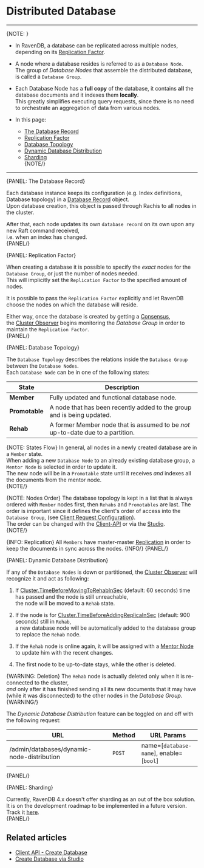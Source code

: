 # Distributed Database
---

{NOTE: }

* In RavenDB, a database can be replicated across multiple nodes, depending on its [Replication Factor](../../../server/clustering/distribution/distributed-database#replication-factor).  

* A node where a database resides is referred to as a `Database Node`.  
  The group of _Database Nodes_ that assemble the distributed database, is called a `Database Group`.  

* Each Database Node has a **full copy** of the database, it contains **all** the database documents and it indexes them **locally**.  
  This greatly simplifies executing query requests, since there is no need to orchestrate an aggregation of data from various nodes.  

* In this page:  
  * [The Database Record](../../../server/clustering/distribution/distributed-database#the-database-record)  
  * [Replication Factor](../../../server/clustering/distribution/distributed-database#replication-factor)  
  * [Database Topology](../../../server/clustering/distribution/distributed-database#database-topology)  
  * [Dynamic Database Distribution](../../../server/clustering/distribution/distributed-database#dynamic-database-distribution)  
  * [Sharding](../../../server/clustering/distribution/distributed-database#sharding)  
{NOTE/}

---

{PANEL: The Database Record}

Each database instance keeps its configuration (e.g. Index definitions, Database topology) in a [Database Record](../../../client-api/operations/server-wide/create-database) object.  
Upon database creation, this object is passed through Rachis to all nodes in the cluster.  

After that, each node updates its own `database record` on its own upon any new Raft command received,  
i.e. when an index has changed.  
{PANEL/}

{PANEL: Replication Factor}

When creating a database it is possible to specify the _exact_ nodes for the `Database Group`, or just the number of nodes needed.  
This will implicitly set the `Replication Factor` to the specified amount of nodes.  

It is possible to pass the `Replication Factor` explicitly and let RavenDB choose the nodes on which the database will reside.  

Either way, once the database is created by getting a [Consensus](../../../server/clustering/rachis/consensus-operations),  
the [Cluster Observer](../../../server/clustering/distribution/cluster-observer) begins monitoring the _Database Group_ in order to maintain the `Replication Factor`.  
{PANEL/}

{PANEL: Database Topology}

The `Database Topology` describes the relations inside the `Database Group` between the `Database Nodes`.  
Each `Database Node` can be in one of the following states:  

| State | Description |
| - | - |
| **Member** | Fully updated and functional database node. |
| **Promotable** | A node that has been recently added to the group and is being updated. |
| **Rehab** | A former Member node that is assumed to be _not_ up-to-date due to a partition. |

{NOTE: States Flow}
In general, all nodes in a newly created database are in a `Member` state.  
When adding a new `Database Node` to an already existing database group, a `Mentor Node` 
is selected in order to update it.  
The new node will be in a `Promotable` state until it receives _and_ indexes all the documents from the mentor node.  
{NOTE/}

{NOTE: Nodes Order}
The database topology is kept in a list that is always ordered with `Member` nodes first, then `Rehabs` and `Promotables` are last. 
The order is important since it defines the client's order of access into the `Database Group`, (see [Client Request Configuration](../../../client-api/configuration/load-balance-and-failover#conventions--load-balance--failover)).  
The order can be changed with the [Client-API](../../../client-api/operations/server-wide/reorder-database-members)
or via the [Studio](../../../studio/database/settings/manage-database-group#database-group-topology---actions).  
{NOTE/}

{INFO: Replication}
All `Members` have master-master [Replication](../../../server/clustering/replication/replication) in order to keep the documents in sync across the nodes.
{INFO/}
{PANEL/}

{PANEL: Dynamic Database Distribution}

If any of the `Database Nodes` is down or partitioned, the [Cluster Observer](../../../server/clustering/distribution/cluster-observer) will recognize it and act as following:  

1. If [Cluster.TimeBeforeMovingToRehabInSec](../../../server/configuration/cluster-configuration#cluster.timebeforemovingtorehabinsec) (default: 60 seconds) time has passed and the node is still unreachable,  
   the node will be moved to a `Rehab` state.

2. If the node is for [Cluster.TimeBeforeAddingReplicaInSec](../../../server/configuration/cluster-configuration#cluster.timebeforeaddingreplicainsec) (default: 900 seconds) still in `Rehab`,  
   a new database node will be automatically added to the database group to replace the `Rehab` node.

3. If the `Rehab` node is online again, it will be assigned with a [Mentor Node](../../../server/clustering/distribution/highly-available-tasks#responsible-node) to update him with the recent changes.

4. The first node to be up-to-date stays, while the other is deleted.

{WARNING: Deletion}
The `Rehab` node is actually deleted only when it is re-connected to the cluster,  
_and_ only after it has finished sending all its new documents that it may have (while it was disconnected) to the other nodes in the _Database Group_.  
{WARNING/}

The _Dynamic Database Distribution_ feature can be toggled on and off with the following request:

| URL | Method | URL Params |
| - | - | - |
| /admin/databases/dynamic-node-distribution | `POST` | name=[`database-name`], enable=[`bool`] |
{PANEL/}

{PANEL: Sharding}

Currently, RavenDB 4.x doesn't offer sharding as an out of the box solution.  
It is on the development roadmap to be implemented in a future version. Track it [here](https://issues.hibernatingrhinos.com/issue/RavenDB-8115).  
{PANEL/}

## Related articles 

- [Client API - Create Database](../../../client-api/operations/server-wide/create-database)  
- [Create Database via Studio](../../../studio/server/databases/create-new-database/general-flow)  
